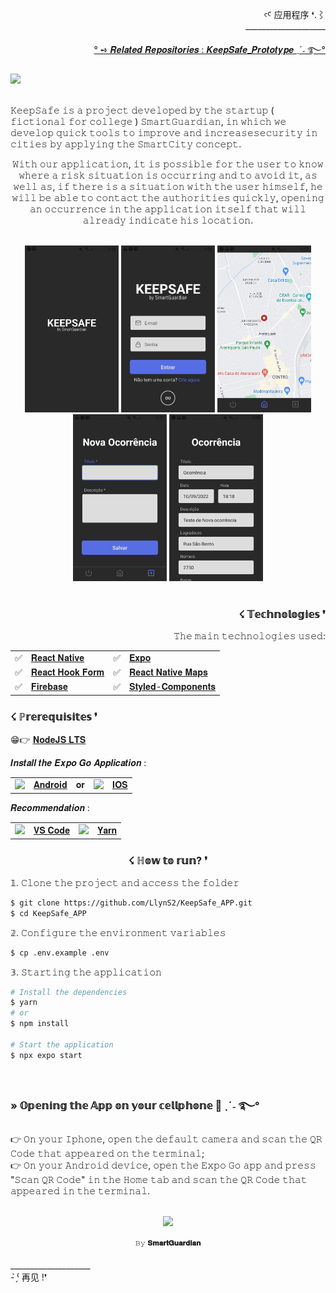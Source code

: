 <div align="right" >
  <p>
  ꜥꜤ  应用程序 ❛.⌇ <br>____________________
  </p>
  
  <a href="https://github.com/LlynS2/KeepSafe_Prototype">° ➺ 𝑹𝒆𝒍𝒂𝒕𝒆𝒅 𝑹𝒆𝒑𝒐𝒔𝒊𝒕𝒐𝒓𝒊𝒆𝒔 : 𝑲𝒆𝒆𝒑𝑺𝒂𝒇𝒆_𝑷𝒓𝒐𝒕𝒐𝒕𝒚𝒑𝒆 ˎˊ˗ ࿐°</a>  
  
</div>  
 
 <div align="left" >
  <img height="300px" src="https://user-images.githubusercontent.com/86667062/209571871-2ded4eb1-ff48-4adf-828d-978cbc8f4d33.png"><br><br>
  
  <p align="left">
    𝙺𝚎𝚎𝚙𝚂𝚊𝚏𝚎 𝚒𝚜 𝚊 𝚙𝚛𝚘𝚓𝚎𝚌𝚝 𝚍𝚎𝚟𝚎𝚕𝚘𝚙𝚎𝚍 𝚋𝚢 𝚝𝚑𝚎 𝚜𝚝𝚊𝚛𝚝𝚞𝚙 ( 𝚏𝚒𝚌𝚝𝚒𝚘𝚗𝚊𝚕 𝚏𝚘𝚛 𝚌𝚘𝚕𝚕𝚎𝚐𝚎 ) 𝚂𝚖𝚊𝚛𝚝𝙶𝚞𝚊𝚛𝚍𝚒𝚊𝚗, 𝚒𝚗 𝚠𝚑𝚒𝚌𝚑 𝚠𝚎 𝚍𝚎𝚟𝚎𝚕𝚘𝚙 𝚚𝚞𝚒𝚌𝚔 𝚝𝚘𝚘𝚕𝚜 𝚝𝚘 𝚒𝚖𝚙𝚛𝚘𝚟𝚎 𝚊𝚗𝚍 𝚒𝚗𝚌𝚛𝚎𝚊𝚜𝚎𝚜𝚎𝚌𝚞𝚛𝚒𝚝𝚢 
    𝚒𝚗 𝚌𝚒𝚝𝚒𝚎𝚜 𝚋𝚢 𝚊𝚙𝚙𝚕𝚢𝚒𝚗𝚐 𝚝𝚑𝚎 𝚂𝚖𝚊𝚛𝚝𝙲𝚒𝚝𝚢 𝚌𝚘𝚗𝚌𝚎𝚙𝚝.<br>
  <p align="center">
    𝚆𝚒𝚝𝚑 𝚘𝚞𝚛 𝚊𝚙𝚙𝚕𝚒𝚌𝚊𝚝𝚒𝚘𝚗, 𝚒𝚝 𝚒𝚜 𝚙𝚘𝚜𝚜𝚒𝚋𝚕𝚎 𝚏𝚘𝚛 𝚝𝚑𝚎 𝚞𝚜𝚎𝚛 𝚝𝚘 𝚔𝚗𝚘𝚠 𝚠𝚑𝚎𝚛𝚎 𝚊 𝚛𝚒𝚜𝚔 𝚜𝚒𝚝𝚞𝚊𝚝𝚒𝚘𝚗 𝚒𝚜 𝚘𝚌𝚌𝚞𝚛𝚛𝚒𝚗𝚐 𝚊𝚗𝚍 𝚝𝚘 𝚊𝚟𝚘𝚒𝚍 𝚒𝚝, 
    𝚊𝚜 𝚠𝚎𝚕𝚕 𝚊𝚜, 𝚒𝚏 𝚝𝚑𝚎𝚛𝚎 𝚒𝚜 𝚊 𝚜𝚒𝚝𝚞𝚊𝚝𝚒𝚘𝚗 𝚠𝚒𝚝𝚑 𝚝𝚑𝚎 𝚞𝚜𝚎𝚛 𝚑𝚒𝚖𝚜𝚎𝚕𝚏, 𝚑𝚎 𝚠𝚒𝚕𝚕 𝚋𝚎 𝚊𝚋𝚕𝚎 𝚝𝚘 𝚌𝚘𝚗𝚝𝚊𝚌𝚝 𝚝𝚑𝚎 𝚊𝚞𝚝𝚑𝚘𝚛𝚒𝚝𝚒𝚎𝚜 𝚚𝚞𝚒𝚌𝚔𝚕𝚢, 𝚘𝚙𝚎𝚗𝚒𝚗𝚐 𝚊𝚗 𝚘𝚌𝚌𝚞𝚛𝚛𝚎𝚗𝚌𝚎 𝚒𝚗 𝚝𝚑𝚎 𝚊𝚙𝚙𝚕𝚒𝚌𝚊𝚝𝚒𝚘𝚗 
    𝚒𝚝𝚜𝚎𝚕𝚏 𝚝𝚑𝚊𝚝 𝚠𝚒𝚕𝚕 𝚊𝚕𝚛𝚎𝚊𝚍𝚢 𝚒𝚗𝚍𝚒𝚌𝚊𝚝𝚎 𝚑𝚒𝚜 𝚕𝚘𝚌𝚊𝚝𝚒𝚘𝚗.
   </p> 
  </p><br>
  
  </div>
  
  <div align="center"> 
   <img src="./assets/readme/splashScreen.jpeg" alt="Splash Screen" width="150px" height="auto"/>

   <img src="./assets/readme/login.jpeg" alt="Login" width="150px" height="auto"/>

   <img src="./assets/readme/map.jpeg" alt="Map" width="150px" height="auto"/>

   <img src="./assets/readme/new.jpeg" alt="New Report" width="150px" height="auto"/>

   <img src="./assets/readme/detais.jpeg" alt="Report Details" width="150px" height="auto"/>
 </div><br>

 <div align="right" >
  <h3>☇ 𝕋𝕖𝕔𝕙𝕟𝕠𝕝𝕠𝕘𝕚𝕖𝕤 ❜</h3>
  <p>𝚃𝚑𝚎 𝚖𝚊𝚒𝚗 𝚝𝚎𝚌𝚑𝚗𝚘𝚕𝚘𝚐𝚒𝚎𝚜 𝚞𝚜𝚎𝚍:</p>
  
   <table>
     <tr>
          <td>✅</td>
          <td><a href="https://reactnative.dev/">𝐑𝐞𝐚𝐜𝐭 𝐍𝐚𝐭𝐢𝐯𝐞</a></td>
          <td>✅</td>
          <td><a href="https://docs.expo.dev/">𝐄𝐱𝐩𝐨</a></td>
      </tr>
      <tr>
          <td>✅</td>
          <td><a href="https://react-hook-form.com/">𝐑𝐞𝐚𝐜𝐭 𝐇𝐨𝐨𝐤 𝐅𝐨𝐫𝐦</a></td>
          <td>✅</td>
          <td><a href="https://github.com/react-native-maps/react-native-maps">𝐑𝐞𝐚𝐜𝐭 𝐍𝐚𝐭𝐢𝐯𝐞 𝐌𝐚𝐩𝐬</a></td>
      </tr>
      <tr>
          <td>✅</td>
          <td><a href="https://firebase.google.com/">𝐅𝐢𝐫𝐞𝐛𝐚𝐬𝐞</a></td>
          <td>✅</td>
          <td><a href="https://styled-components.com/">𝐒𝐭𝐲𝐥𝐞𝐝-𝐂𝐨𝐦𝐩𝐨𝐧𝐞𝐧𝐭𝐬</a></td>
      </tr>
      
   </table>
</div>
 
 <div>
  <h3>☇ ℙ𝕣𝕖𝕣𝕖𝕢𝕦𝕚𝕤𝕚𝕥𝕖𝕤 ❜</h3>
  <p>

😁👉 <a href="https://nodejs.org/en/">𝐍𝐨𝐝𝐞𝐉𝐒 𝐋𝐓𝐒</a>

𝑰𝒏𝒔𝒕𝒂𝒍𝒍 𝒕𝒉𝒆 𝑬𝒙𝒑𝒐 𝑮𝒐 𝑨𝒑𝒑𝒍𝒊𝒄𝒂𝒕𝒊𝒐𝒏 :

<table>
     <tr>
          <td><img src="https://github.com/LlynS2/KeepSafe_APP/assets/86667062/ef7a69cf-d077-4f9c-a044-7096dd715a62" width="50px"></td>
          <td><a href="https://play.google.com/store/apps/details?id=host.exp.exponent">𝐀𝐧𝐝𝐫𝐨𝐢𝐝</a></td>
          <td>𝐨𝐫</td>
          <td><img src="https://github.com/LlynS2/KeepSafe_APP/assets/86667062/a57e9fe4-f058-45d4-be77-f32c27392f8e" width="50px"></td>
          <td><a href="https://apps.apple.com/app/expo-go/id982107779">𝐈𝐎𝐒</a></td>
      </tr>
   </table>

  <p>𝑹𝒆𝒄𝒐𝒎𝒎𝒆𝒏𝒅𝒂𝒕𝒊𝒐𝒏 :</p>

  <table>
     <tr>
          <td><img src="https://github.com/LlynS2/KeepSafe_APP/assets/86667062/36a516e5-77e1-4fc2-93cc-03b114eaa979" width="55px"></td>
          <td><a href="https://code.visualstudio.com/download">𝐕𝐒 𝐂𝐨𝐝𝐞</a></td>
          <td><img src="https://github.com/LlynS2/KeepSafe_APP/assets/86667062/8124f5dc-0589-4157-a5ea-aac6b77fe7c4" width="50px"></td>
          <td><a href="https://classic.yarnpkg.com/en/docs/install#mac-stable">𝐘𝐚𝐫𝐧</a></td>
      </tr>
   </table>
</div>

<div align="center" >
  <h3>☇ ℍ𝕠𝕨 𝕥𝕠 𝕣𝕦𝕟? ❜</h3>
</div>

<div>
<p>𝟙. 𝙲𝚕𝚘𝚗𝚎 𝚝𝚑𝚎 𝚙𝚛𝚘𝚓𝚎𝚌𝚝 𝚊𝚗𝚍 𝚊𝚌𝚌𝚎𝚜𝚜 𝚝𝚑𝚎 𝚏𝚘𝚕𝚍𝚎𝚛</p>

```sh
$ git clone https://github.com/LlynS2/KeepSafe_APP.git
$ cd KeepSafe_APP
```

<p>𝟚. 𝙲𝚘𝚗𝚏𝚒𝚐𝚞𝚛𝚎 𝚝𝚑𝚎 𝚎𝚗𝚟𝚒𝚛𝚘𝚗𝚖𝚎𝚗𝚝 𝚟𝚊𝚛𝚒𝚊𝚋𝚕𝚎𝚜</p> 

```sh
$ cp .env.example .env
```

<p>𝟛. 𝚂𝚝𝚊𝚛𝚝𝚒𝚗𝚐 𝚝𝚑𝚎 𝚊𝚙𝚙𝚕𝚒𝚌𝚊𝚝𝚒𝚘𝚗</p>  

```sh
# Install the dependencies
$ yarn
# or
$ npm install

# Start the application
$ npx expo start
```
</div><br>

<div>
<h3>» 𝕆𝕡𝕖𝕟𝕚𝕟𝕘 𝕥𝕙𝕖 𝔸𝕡𝕡 𝕠𝕟 𝕪𝕠𝕦𝕣 𝕔𝕖𝕝𝕝𝕡𝕙𝕠𝕟𝕖 📱 ˎˊ˗ ࿐°</h3>
<p>
 👉 𝙾𝚗 𝚢𝚘𝚞𝚛 𝙸𝚙𝚑𝚘𝚗𝚎, 𝚘𝚙𝚎𝚗 𝚝𝚑𝚎 𝚍𝚎𝚏𝚊𝚞𝚕𝚝 𝚌𝚊𝚖𝚎𝚛𝚊 𝚊𝚗𝚍 𝚜𝚌𝚊𝚗 𝚝𝚑𝚎 𝚀𝚁 𝙲𝚘𝚍𝚎 𝚝𝚑𝚊𝚝 𝚊𝚙𝚙𝚎𝚊𝚛𝚎𝚍 𝚘𝚗 𝚝𝚑𝚎 𝚝𝚎𝚛𝚖𝚒𝚗𝚊𝚕;<br>
 👉 𝙾𝚗 𝚢𝚘𝚞𝚛 𝙰𝚗𝚍𝚛𝚘𝚒𝚍 𝚍𝚎𝚟𝚒𝚌𝚎, 𝚘𝚙𝚎𝚗 𝚝𝚑𝚎 𝙴𝚡𝚙𝚘 𝙶𝚘 𝚊𝚙𝚙 𝚊𝚗𝚍 𝚙𝚛𝚎𝚜𝚜 "𝚂𝚌𝚊𝚗 𝚀𝚁 𝙲𝚘𝚍𝚎" 𝚒𝚗 𝚝𝚑𝚎 𝙷𝚘𝚖𝚎 𝚝𝚊𝚋 𝚊𝚗𝚍 𝚜𝚌𝚊𝚗 𝚝𝚑𝚎 𝚀𝚁 𝙲𝚘𝚍𝚎 𝚝𝚑𝚊𝚝 𝚊𝚙𝚙𝚎𝚊𝚛𝚎𝚍 𝚒𝚗 𝚝𝚑𝚎 𝚝𝚎𝚛𝚖𝚒𝚗𝚊𝚕.
</p>
</div><br>

<div align="center">
  <img src="https://github.com/LlynS2/KeepSafe_APP/assets/86667062/2d794042-e57e-4df6-bded-57a65dcb6128" width="200px">
  <p><sup>𝙱𝚢 <b>𝐒𝐦𝐚𝐫𝐭𝐆𝐮𝐚𝐫𝐝𝐢𝐚𝐧</b><sup></p>
</div>
 
 <div>
   <p>
     ____________________<br> - ̗̀⁽ 再见 !❜
   </p>
</div>
 
